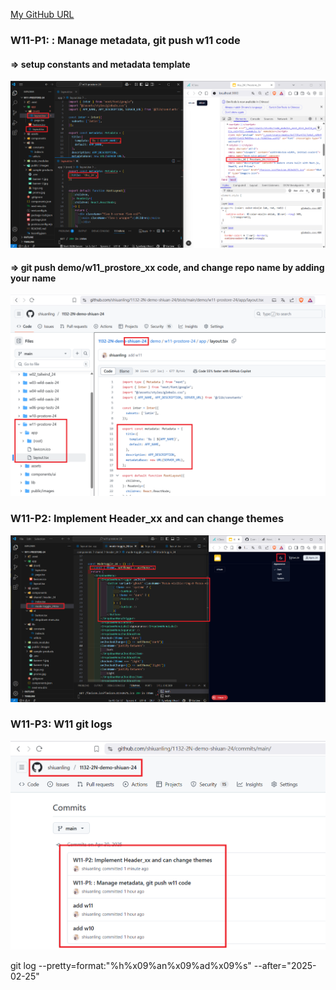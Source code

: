 [My GitHub URL](https://github.com/shiuanling/1132-2N-demo-24.git)

### W11-P1: : Manage metadata, git push w11 code
 
#### => setup constants and metadata template
 
![](w11-p1-1.png)
 
#### => git push demo/w11_prostore_xx code, and change repo name by adding your name
 
![](w11-p1-2.png)

### W11-P2: Implement Header_xx and can change themes
![](w11-p2.png)

### W11-P3: W11 git logs
![](w11-p3.png)

git log --pretty=format:"%h%x09%an%x09%ad%x09%s" --after="2025-02-25"